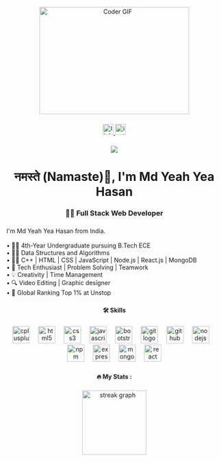 



<div align="center">
  <img alt="Coder GIF" height=250 width=350 src="https://physicsgurukul.files.wordpress.com/2019/02/character-1.gif" />
<!--   <img height="150" src="https://camo.githubusercontent.com/62da68eb62b1e5f175f7d1f0191dd89a653d7908feb22d37d4a0ab07365d6791/68747470733a2f2f6d656469612e67697068792e636f6d2f6d656469612f4d3967624264396e6244724f5475314d71782f67697068792e676966"  /> -->
</div>

###

<div align="center">
  <a href="https://www.linkedin.com/in/md-yeah-yea-hasan-a30351217/" target="_blank">
    <img src="https://img.shields.io/static/v1?message=LinkedIn&logo=linkedin&label=&color=0077B5&logoColor=white&labelColor=&style=for-the-badge" height="25" alt="linkedin logo"  />
  </a>
  <a href="https://instagram.com/_.wild_rebel._" target="_blank">
    <img src="https://img.shields.io/static/v1?message=Instagram&logo=instagram&label=&color=E4405F&logoColor=white&labelColor=&style=for-the-badge" height="25" alt="instagram logo"  />
  </a>
</div>

###

<div align="center">
  <img src="https://visitor-badge.laobi.icu/badge?page_id=MdHasan2533.MdHasan2533&left_text=Views%20Count"  />
</div>

###

<h1 align="center">नमस्ते (Namaste)🙏, I'm Md Yeah Yea Hasan</h1>

###

<h3 align="center">👩‍💻  Full Stack Web Developer</h3>

###

<p align="left">I'm  Md Yeah Yea Hasan from India.<br><br>• 👨‍🎓 4th-Year Undergraduate pursuing B.Tech ECE<br>• 🙇‍♂️ Data Structures and Algorithms<br>• 👨‍💻 C++ | HTML | CSS | JavaScript | Node.js | React.js | MongoDB <br>• 🤖 Tech Enthusiast | Problem Solving | Teamwork<br>• 💡 Creativity | Time Management<br>• 🔍 Video Editing | Graphic designer <br>• 💯 Global Ranking Top 1% at Unstop</p>

###

<h4 align="center">🛠 Skills</h4>

###

<div align="center">
  <img src="https://cdn.jsdelivr.net/gh/devicons/devicon/icons/cplusplus/cplusplus-original.svg" height="40" alt="cplusplus logo"  />
  <img width="12" />
  <img src="https://cdn.jsdelivr.net/gh/devicons/devicon/icons/html5/html5-original.svg" height="40" alt="html5 logo"  />
  <img width="12" />
  <img src="https://cdn.jsdelivr.net/gh/devicons/devicon/icons/css3/css3-original.svg" height="40" alt="css3 logo"  />
  <img width="12" />
  <img src="https://cdn.jsdelivr.net/gh/devicons/devicon/icons/javascript/javascript-original.svg" height="40" alt="javascript logo"  />
  <img width="12" />
  <img src="https://cdn.jsdelivr.net/gh/devicons/devicon/icons/bootstrap/bootstrap-original.svg" height="40" alt="bootstrap logo"  />
  <img width="12" />
  <img src="https://cdn.jsdelivr.net/gh/devicons/devicon/icons/git/git-original.svg" height="40" alt="git logo"  />
  <img width="12" />
  <img src="https://cdn.jsdelivr.net/gh/devicons/devicon/icons/github/github-original.svg" height="40" alt="github logo"  />
  <img width="12" />
  <img src="https://cdn.jsdelivr.net/gh/devicons/devicon/icons/nodejs/nodejs-original.svg" height="40" alt="nodejs logo"  />
  <img width="12" />
  <img src="https://cdn.jsdelivr.net/gh/devicons/devicon/icons/npm/npm-original-wordmark.svg" height="40" alt="npm logo"  />
  <img width="12" />
  <img src="https://cdn.jsdelivr.net/gh/devicons/devicon/icons/express/express-original.svg" height="40" alt="express logo"  />
  <img width="12" />
  <img src="https://cdn.jsdelivr.net/gh/devicons/devicon/icons/mongodb/mongodb-original.svg" height="40" alt="mongodb logo"  />
  <img width="12" />
  <img src="https://cdn.jsdelivr.net/gh/devicons/devicon/icons/react/react-original.svg" height="40" alt="react logo"  />
</div>

###

<h4 align="center">🔥   My Stats :</h4>

###

<div align="center">
  <img src="https://streak-stats.demolab.com?user=MdHasan2533&locale=en&mode=daily&theme=radical&hide_border=false&border_radius=5&order=3" height="150" alt="streak graph"  />
</div>

###

<!-- <div align="center">
  <img src="https://github-readme-stats.vercel.app/api?username=MdHasan2533&hide_title=false&hide_rank=false&show_icons=true&include_all_commits=true&count_private=true&disable_animations=false&theme=radical&locale=en&hide_border=false&order=1" height="159" alt="stats graph"  />
</div> 

###

<div align="center">
  <img src="https://github-readme-stats.vercel.app/api/top-langs?username=MdHasan2533&locale=en&hide_title=false&layout=compact&card_width=320&langs_count=12&theme=dracula&hide_border=false&order=2" height="166" alt="languages graph"  />
</div> -->

###
